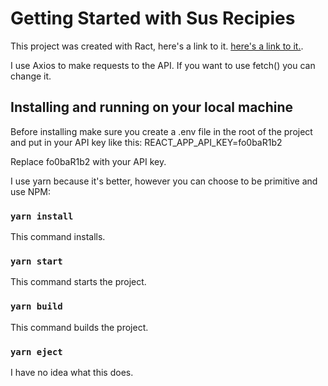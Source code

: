 # Getting Started with Sus Recipies

This project was created with Ract, here's a link to it. [here's a link to it.](https://www.youtube.com/watch?v=dQw4w9WgXcQ&ab_channel=RickAstley).

I use Axios to make requests to the API. If you want to use fetch() you can change it.

## Installing and running on your local machine

Before installing make sure you create a .env file in the root of the project and put in your API key like this:
REACT_APP_API_KEY=fo0baR1b2

Replace fo0baR1b2 with your API key.

I use yarn because it's better, however you can choose to be primitive and use NPM:

### `yarn install`

This command installs.

### `yarn start`

This command starts the project.

### `yarn build`

This command builds the project.

### `yarn eject`

I have no idea what this does.
